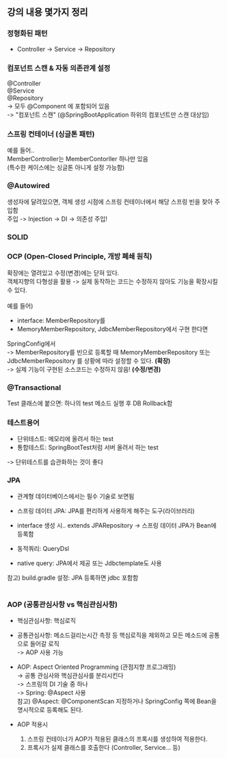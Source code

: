 ## 강의 내용 몇가지 정리 

### 정형화된 패턴
- Controller -> Service -> Repository

### 컴포넌트 스캔 & 자동 의존관계 설정
@Controller <br/>
@Service<br/>
@Repository<br/>
-> 모두 @Component 에 포함되어 있음<br/>
-> "컴포넌트 스캔" (@SpringBootApplication 하위의 컴포넌트만 스캔 대상임)

### 스프링 컨테이너 (싱글톤 패턴)
예를 들어.. <br/>
MemberController는 MemberContorller 하나만 있음<br/>
(특수한 케이스에는 싱글톤 아니게 설정 가능함)

### @Autowired
생성자에 달려있으면, 객체 생성 시점에 스프링 컨테이너에서 해당 스프링 빈을 찾아 주입함<br/>
주입 -> Injection -> DI -> 의존성 주입!

### SOLID

### OCP (Open-Closed Principle, 개방 폐쇄 원칙)
확장에는 열려있고 수정(변경)에는 닫혀 있다.<br/>
객체지향의 다형성을 활용 -> 실제 동작하는 코드는 수정하지 않아도 기능을 확장시킬 수 있다. <br/>
<br/>
예를 들어)<br/>
- interface: MemberRepository를
- MemoryMemberRepository, JdbcMemberRepository에서 구현 한다면 <br/>

SpringConfig에서<br/>
-> MemberRepository를 빈으로 등록할 때 MemoryMemberRepository 또는 JdbcMemberRepository 를 상황에 따라 설정할 수 있다. <b>(확장)</b> <br/> 
-> 실제 기능이 구현된 소스코드는 수정하지 않음! <b>(수정/변경)</b>

### @Transactional
Test 클래스에 붙으면: 하나의 test 메소드 실행 후 DB Rollback함

### 테스트용어
- 단위테스트: 메모리에 올려서 하는 test
- 통합테스트: SpringBootTest처럼 서버 올려서 하는 test<br/>

-> 단위테스트를 습관화하는 것이 좋다

### JPA
- 관계형 데이터베이스에서는 필수 기술로 보면됨
- 스프링 데이터 JPA: JPA를 편리하게 사용하게 해주는 도구(라이브러리)
- interface 생성 시.. extends JPARepository
  -> 스프링 데이터 JPA가 Bean에 등록함<br/>

- 동적쿼리: QueryDsl
- native query: JPA에서 제공 또는 Jdbctemplate도 사용<br/>

참고) build.gradle 설정: JPA 등록하면 jdbc 포함함<br/><br/>

### AOP (공통관심사항 vs 핵심관심사항)
- 핵심관심사항: 핵심로직
- 공통관심사항: 메소드걸리는시간 측정 등 핵심로직을 제외하고 모든 메소드에 공통으로 들어갈 로직 <br/>
  -> AOP 사용 가능 <br/>

- AOP: Aspect Oriented Programming (관점지향 프로그래밍) <br/>
  -> 공통 관심사와 핵심관심사를 분리시킨다 <br/>
  -> 스프링의 DI 기술 중 하나 <br/>
  -> Spring: @Aspect 사용 <br/>
  참고) @Aspect: @ComponentScan 지정하거나 SpringConfig 쪽에 Bean을 명시적으로 등록해도 된다. <br/>

- AOP 적용시
  1. 스프링 컨테이너가 AOP가 적용된 클래스의 프록시를 생성하여 적용한다.
  2. 프록시가 실제 클래스를 호출한다 (Controller, Service... 등)

  
